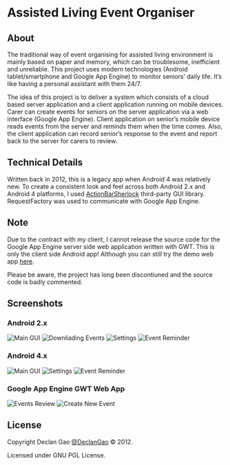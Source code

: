 # Assisted Living Event Organiser

## About
The traditional way of event organising for assisted living environment is mainly based on paper and memory, which can be troublesome, inefficient and unreliable. This project uses modern technologies (Android tablet/smartphone and Google App Engine) to monitor seniors’ daily life. It’s like having a personal assistant with them 24/7.

The idea of this project is to deliver a system which consists of a cloud based server application and a client application running on mobile devices. Carer can create events for seniors on the server application via a web interface (Google App Engine). Client application on senior’s mobile device reads events from the server and reminds them when the time comes. Also, the client application can record senior’s response to the event and report back to the server for carers to review. 

## Technical Details
Written back in 2012, this is a legacy app when Android 4 was relatively new. To create a consistent look and feel across both Android 2.x and Android 4 platforms, I used [ActionBarSherlock](http://actionbarsherlock.com/) third-party GUI library. RequestFactory was used to communicate with Google App Engine.

## Note
Due to the contract with my client, I cannot release the source code for the Google App Engine server side web application written with GWT. This is only the client side Android app! Although you can still try the demo web app [here](http://aleowintec.appspot.com/). 

Please be aware, the project has long been discontiuned and the source code is badly commented.

## Screenshots

### Android 2.x
![Main GUI](http://i.imgur.com/WyW4Avo.png)
![Downliading Events](http://i.imgur.com/qihhMGJ.png)
![Settings](http://i.imgur.com/1xbBUZK.png)
![Event Reminder](http://i.imgur.com/eSPoOyr.png)

### Android 4.x
![Main GUI](http://i.imgur.com/qWz8GYq.png)
![Settings](http://i.imgur.com/0Ycb42R.png)
![Event Reminder](http://i.imgur.com/MhjeiaG.png)

### Google App Engine GWT Web App
![Events Review](http://i.imgur.com/sIrgE9j.jpg)
![Create New Event](http://i.imgur.com/kRM684W.jpg)

## License
Copyright Declan Gao [@DeclanGao](http://twitter.com/DeclanGao/) © 2012.

Licensed under GNU PGL License.